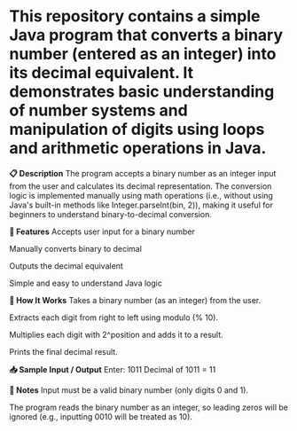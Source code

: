 # This repository contains a simple Java program that converts a binary number (entered as an integer) into its decimal equivalent. It demonstrates basic understanding of number systems and manipulation of digits using loops and arithmetic operations in Java.

**📋 Description**
The program accepts a binary number as an integer input from the user and calculates its decimal representation. The conversion logic is implemented manually using math operations (i.e., without using Java's built-in methods like Integer.parseInt(bin, 2)), making it useful for beginners to understand binary-to-decimal conversion.

**🚀 Features**
Accepts user input for a binary number

Manually converts binary to decimal

Outputs the decimal equivalent

Simple and easy to understand Java logic

**🧠 How It Works**
Takes a binary number (as an integer) from the user.

Extracts each digit from right to left using modulo (% 10).

Multiplies each digit with 2^position and adds it to a result.

Prints the final decimal result.

**📥 Sample Input / Output**
Enter:
1011
Decimal of 1011 = 11

**📌 Notes**
Input must be a valid binary number (only digits 0 and 1).

The program reads the binary number as an integer, so leading zeros will be ignored (e.g., inputting 0010 will be treated as 10).

